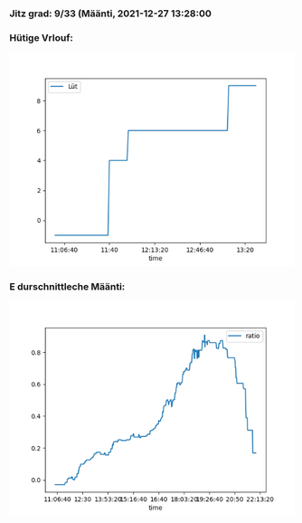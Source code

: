 ### Jitz grad: 9/33 (Määnti, 2021-12-27 13:28:00

### Hütige Vrlouf:
![Graph](Today.png)

### E durschnittleche Määnti:
![Graph](Määnti.png)